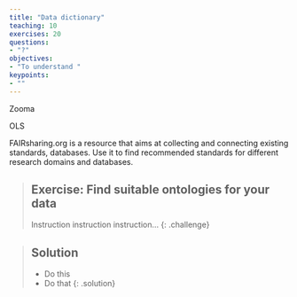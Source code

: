 ```yaml
---
title: "Data dictionary"
teaching: 10
exercises: 20
questions:
- "?"
objectives:
- "To understand "
keypoints:
- ""
---
```


Zooma

OLS

FAIRsharing.org is a resource that aims at collecting and connecting existing standards, databases. Use it to find recommended standards for different research domains and databases.


> ## Exercise: Find suitable ontologies for your data
>
> Instruction instruction instruction…
{: .challenge}

> ## Solution
>
> * Do this
> * Do that
{: .solution}
